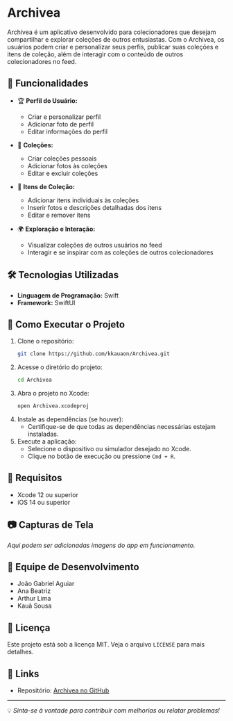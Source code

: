 # Archivea

Archivea é um aplicativo desenvolvido para colecionadores que desejam compartilhar e explorar coleções de outros entusiastas. Com o Archivea, os usuários podem criar e personalizar seus perfis, publicar suas coleções e itens de coleção, além de interagir com o conteúdo de outros colecionadores no feed.

## 📌 Funcionalidades

- 🏆 **Perfil do Usuário:**
  - Criar e personalizar perfil
  - Adicionar foto de perfil
  - Editar informações do perfil
  
- 📂 **Coleções:**
  - Criar coleções pessoais
  - Adicionar fotos às coleções
  - Editar e excluir coleções
  
- 🎲 **Itens de Coleção:**
  - Adicionar itens individuais às coleções
  - Inserir fotos e descrições detalhadas dos itens
  - Editar e remover itens
  
- 🌍 **Exploração e Interação:**
  - Visualizar coleções de outros usuários no feed
  - Interagir e se inspirar com as coleções de outros colecionadores

## 🛠️ Tecnologias Utilizadas

- **Linguagem de Programação:** Swift
- **Framework:** SwiftUI

## 🚀 Como Executar o Projeto

1. Clone o repositório:
   ```bash
   git clone https://github.com/kkauaon/Archivea.git
   ```
2. Acesse o diretório do projeto:
   ```bash
   cd Archivea
   ```
3. Abra o projeto no Xcode:
   ```bash
   open Archivea.xcodeproj
   ```
4. Instale as dependências (se houver):
   - Certifique-se de que todas as dependências necessárias estejam instaladas.
5. Execute a aplicação:
   - Selecione o dispositivo ou simulador desejado no Xcode.
   - Clique no botão de execução ou pressione `Cmd + R`.

## 📌 Requisitos

- Xcode 12 ou superior
- iOS 14 ou superior

## 📷 Capturas de Tela

_Aqui podem ser adicionadas imagens do app em funcionamento._

## 👥 Equipe de Desenvolvimento

- João Gabriel Aguiar
- Ana Beatriz
- Arthur Lima
- Kauã Sousa

## 📄 Licença

Este projeto está sob a licença MIT. Veja o arquivo `LICENSE` para mais detalhes.

## 🔗 Links

- Repositório: [Archivea no GitHub](https://github.com/kkauaon/Archivea)

---

💡 _Sinta-se à vontade para contribuir com melhorias ou relatar problemas!_
